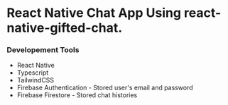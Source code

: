 # React Native Chat App Using react-native-gifted-chat.

### Developement Tools
* React Native
* Typescript 
* TailwindCSS
* Firebase Authentication - Stored user's email and password
* Firebase Firestore - Stored chat histories
